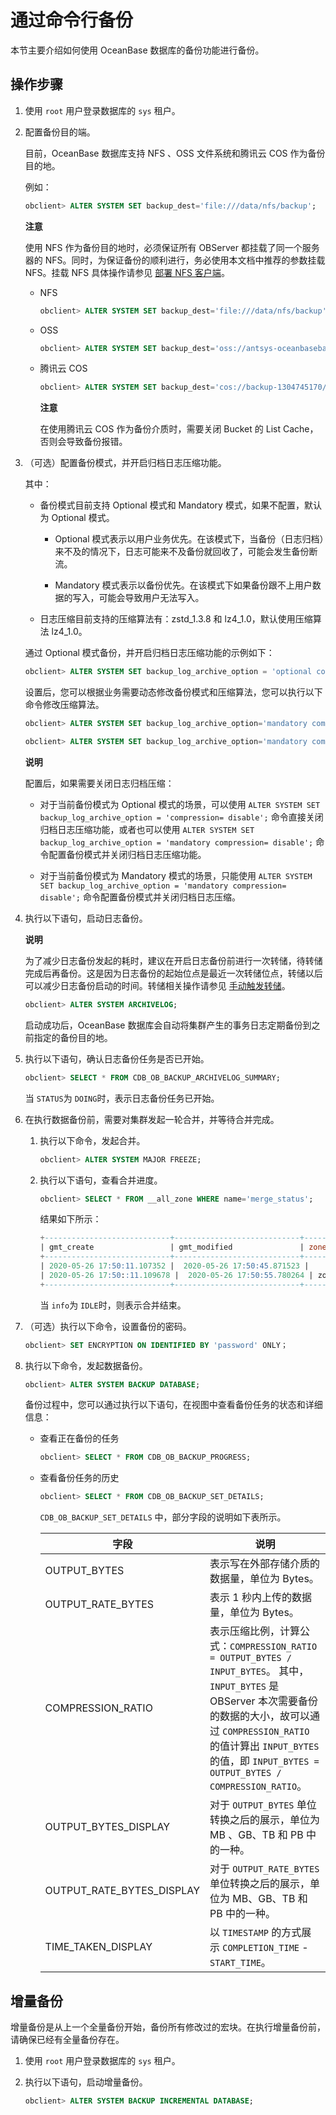 通过命令行备份 
============================

本节主要介绍如何使用 OceanBase 数据库的备份功能进行备份。

操作步骤 
-------------------------

1. 使用 `root` 用户登录数据库的 `sys` 租户。

   

2. 配置备份目的端。

   目前，OceanBase 数据库支持 NFS 、OSS 文件系统和腾讯云 COS 作为备份目的地。

   例如：

   ```sql
   obclient> ALTER SYSTEM SET backup_dest='file:///data/nfs/backup';
   ```

   
   **注意**

   

   使用 NFS 作为备份目的地时，必须保证所有 OBServer 都挂载了同一个服务器的 NFS。同时，为保证备份的顺利进行，务必使用本文档中推荐的参数挂载 NFS。挂载 NFS 具体操作请参见 [部署 NFS 客户端](/en-US/6.administrator-guide/8.high-data-availability/2.backup-and-restoration-management/2.deploy-nfs.md)。
   * NFS

     ```sql
     obclient> ALTER SYSTEM SET backup_dest='file:///data/nfs/backup';
     ```

     
   
   * OSS

     ```sql
     obclient> ALTER SYSTEM SET backup_dest='oss://antsys-oceanbasebackup/backup_rd/?host=cn-hangzhou-alipay-b.oss-cdn.aliyun-inc.com&access_id=xxx&access_key=xxx';
     ```

     
   
   * 腾讯云 COS

     ```sql
     obclient> ALTER SYSTEM SET backup_dest='cos://backup-1304745170/backup_rd/20210127?host=cos.ap-nanjing.myqcloud.com&access_id=xxx&access_key=xxx&appid=xxx';
     ```

     
     **注意**

     

     在使用腾讯云 COS 作为备份介质时，需要关闭 Bucket 的 List Cache，否则会导致备份报错。
     
   

   

3. （可选）配置备份模式，并开启归档日志压缩功能。

   其中：
   * 备份模式目前支持 Optional 模式和 Mandatory 模式，如果不配置，默认为 Optional 模式。

     * Optional 模式表示以用户业务优先。在该模式下，当备份（日志归档）来不及的情况下，日志可能来不及备份就回收了，可能会发生备份断流。

       
     
     * Mandatory 模式表示以备份优先。在该模式下如果备份跟不上用户数据的写入，可能会导致用户无法写入。

       
     

     
   
   * 日志压缩目前支持的压缩算法有：zstd_1.3.8 和 lz4_1.0，默认使用压缩算法 lz4_1.0。

     
   

   

   通过 Optional 模式备份，并开启归档日志压缩功能的示例如下：

   ```sql
   obclient> ALTER SYSTEM SET backup_log_archive_option = 'optional compression= enable';
   ```

   

   设置后，您可以根据业务需要动态修改备份模式和压缩算法，您可以执行以下命令修改压缩算法。

   ```sql
   obclient> ALTER SYSTEM SET backup_log_archive_option='mandatory compression= zstd_1.3.8';
   
   obclient> ALTER SYSTEM SET backup_log_archive_option='mandatory compression= lz4_1.0';
   ```

   
   **说明**

   

   配置后，如果需要关闭日志归档压缩：
   * 对于当前备份模式为 Optional 模式的场景，可以使用 `ALTER SYSTEM SET backup_log_archive_option = 'compression= disable';` 命令直接关闭归档日志压缩功能，或者也可以使用 `ALTER SYSTEM SET backup_log_archive_option = 'mandatory compression= disable';` 命令配置备份模式并关闭归档日志压缩功能。

     
   
   * 对于当前备份模式为 Mandatory 模式的场景，只能使用 `ALTER SYSTEM SET backup_log_archive_option = 'mandatory compression= disable';` 命令配置备份模式并关闭归档日志压缩。

     
   

   
   

4. 执行以下语句，启动日志备份。

   **说明**

   

   为了减少日志备份发起的耗时，建议在开启日志备份前进行一次转储，待转储完成后再备份。这是因为日志备份的起始位点是最近一次转储位点，转储以后可以减少日志备份启动的时间。转储相关操作请参见 [手动触发转储](t2019742.html#topic-2019742)。

   ```sql
   obclient> ALTER SYSTEM ARCHIVELOG;
   ```

   

   启动成功后，OceanBase 数据库会自动将集群产生的事务日志定期备份到之前指定的备份目的地。
   

5. 执行以下语句，确认日志备份任务是否已开始。

   ```sql
   obclient> SELECT * FROM CDB_OB_BACKUP_ARCHIVELOG_SUMMARY;
   ```

   

   当 `STATUS`为 `DOING`时，表示日志备份任务已开始。
   

6. 在执行数据备份前，需要对集群发起一轮合并，并等待合并完成。

   1. 执行以下命令，发起合并。

      ```sql
      obclient> ALTER SYSTEM MAJOR FREEZE;
      ```

      
   
   2. 执行以下语句，查看合并进度。

      ```sql
      obclient> SELECT * FROM __all_zone WHERE name='merge_status';
      ```

      

      结果如下所示：

      ```sql
      +----------------------------+----------------------------+-------+--------------+-------+------+
      | gmt_create                 | gmt_modified               | zone  | name         | value | info |
      +----------------------------+----------------------------+-------+--------------+-------+------+
      | 2020-05-26 17:50:11.107352 |  2020-05-26 17:50:45.871523 |       | merge_status |     0 | IDLE |
      | 2020-05-26 17:50::11.109678 |  2020-05-26 17:50:55.780264 | zone1 | merge_status |     0 | IDLE |
      +----------------------------+----------------------------+-------+--------------+-------+------+
      ```

      

      当 `info`为 `IDLE`时，则表示合并结束。
      
   

   

7. （可选）执行以下命令，设置备份的密码。

   ```sql
   obclient> SET ENCRYPTION ON IDENTIFIED BY 'password' ONLY；
   ```

   

8. 执行以下命令，发起数据备份。

   ```sql
   obclient> ALTER SYSTEM BACKUP DATABASE;
   ```

   

   备份过程中，您可以通过执行以下语句，在视图中查看备份任务的状态和详细信息：
   * 查看正在备份的任务

     ```sql
     obclient> SELECT * FROM CDB_OB_BACKUP_PROGRESS; 
     ```

     
   
   * 查看备份任务的历史

     ```sql
     obclient> SELECT * FROM CDB_OB_BACKUP_SET_DETAILS;
     ```

     

     `CDB_OB_BACKUP_SET_DETAILS` 中，部分字段的说明如下表所示。
     

     |            字段             |                                                                                                             说明                                                                                                              |
     |---------------------------|-----------------------------------------------------------------------------------------------------------------------------------------------------------------------------------------------------------------------------|
     | OUTPUT_BYTES              | 表示写在外部存储介质的数据量，单位为 Bytes。                                                                                                                                                                                                   |
     | OUTPUT_RATE_BYTES         | 表示 1 秒内上传的数据量，单位为 Bytes。                                                                                                                                                                                                    |
     | COMPRESSION_RATIO         | 表示压缩比例，计算公式：`COMPRESSION_RATIO = OUTPUT_BYTES / INPUT_BYTES`。 其中，`INPUT_BYTES` 是 OBServer 本次需要备份的数据的大小，故可以通过 `COMPRESSION_RATIO` 的值计算出 `INPUT_BYTES` 的值，即 `INPUT_BYTES = OUTPUT_BYTES / COMPRESSION_RATIO`。 |
     | OUTPUT_BYTES_DISPLAY      | 对于 `OUTPUT_BYTES` 单位转换之后的展示，单位为 MB 、GB、TB 和 PB 中的一种。                                                                                                                                                                        |
     | OUTPUT_RATE_BYTES_DISPLAY | 对于 `OUTPUT_RATE_BYTES` 单位转换之后的展示，单位为 MB、GB、TB 和 PB 中的一种。                                                                                                                                                                    |
     | TIME_TAKEN_DISPLAY        | 以 `TIMESTAMP` 的方式展示 `COMPLETION_TIME` - `START_TIME`。                                                                                                                                                                       |

     
   

   




增量备份 
-------------------------

增量备份是从上一个全量备份开始，备份所有修改过的宏块。在执行增量备份前，请确保已经有全量备份存在。

1. 使用 `root` 用户登录数据库的 `sys` 租户。

   

2. 执行以下语句，启动增量备份。

   ```sql
   obclient> ALTER SYSTEM BACKUP INCREMENTAL DATABASE;
   ```

   



